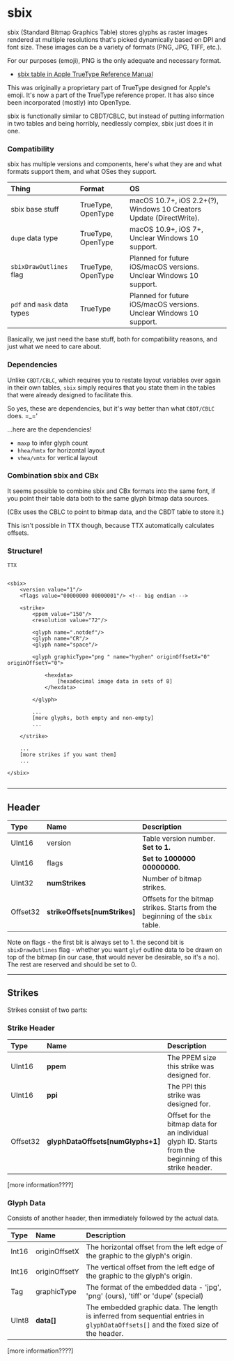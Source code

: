 # sbix

sbix (Standard Bitmap Graphics Table) stores glyphs as raster images rendered at multiple resolutions that's picked dynamically based on DPI and font size. These images can be a variety of formats (PNG, JPG, TIFF, etc.). 

For our purposes (emoji), PNG is the only adequate and necessary format.




- [sbix table in Apple TrueType Reference Manual](https://developer.apple.com/fonts/TrueType-Reference-Manual/RM06/Chap6sbix.html)


This was originally a proprietary part of TrueType designed for Apple's emoji. It's now a part of the TrueType reference proper. It has also since been incorporated (mostly) into OpenType.


sbix is functionally similar to CBDT/CBLC, but instead of putting information in two tables and being horribly, needlessly complex, sbix just does it in one.



### Compatibility

sbix has multiple versions and components, here's what they are and what formats support them, and what OSes they support.

| Thing | Format | OS | 
|:--|:--|:--|
| sbix base stuff | TrueType, OpenType | macOS 10.7+, iOS 2.2+(?), Windows 10 Creators Update (DirectWrite).  |
| `dupe` data type | TrueType, OpenType | macOS 10.9+, iOS 7+, Unclear Windows 10 support. 
| `sbixDrawOutlines` flag | TrueType, OpenType | Planned for future iOS/macOS versions. Unclear Windows 10 support. |
| `pdf` and `mask` data types | TrueType | Planned for future iOS/macOS versions. Unclear Windows 10 support.  |

Basically, we just need the base stuff, both for compatibility reasons, and just what we need to care about.

### Dependencies

Unlike `CBDT/CBLC`, which requires you to restate layout variables over again in their own tables, `sbix` simply requires that you state them in the tables that were already designed to facilitate this. 

So yes, these are dependencies, but it's way better than what `CBDT/CBLC` does. =_='

...here are the dependencies!

- `maxp` to infer glyph count
- `hhea/hmtx` for horizontal layout
- `vhea/vmtx` for vertical layout

### Combination sbix and CBx

It seems possible to combine sbix and CBx formats into the same font, if you point their table data both to the same glyph bitmap data sources.

(CBx uses the CBLC to point to bitmap data, and the CBDT table to store it.)

This isn't possible in TTX though, because TTX automatically calculates offsets.

### Structure!

```
TTX


<sbix>
	<version value="1"/>
	<flags value="00000000 00000001"/> <!-- big endian -->
	
	<strike>
		<ppem value="150"/>
		<resolution value="72"/>
		
		<glyph name=".notdef"/>
		<glyph name="CR"/>
		<glyph name="space"/>
		
		<glyph graphicType="png " name="hyphen" originOffsetX="0" originOffsetY="0">
		
			<hexdata>
				[hexadecimal image data in sets of 8]
			</hexdata>
			
		</glyph>
		  
		...
		[more glyphs, both empty and non-empty]
		...
		
	</strike>
	
	...
	[more strikes if you want them]
	...
	
</sbix>
	  
```

----

## Header


|Type |	Name |	Description |
|:--|:--|:--|
| UInt16 | version | Table version number. **Set to 1.** |
| UInt16 | flags | **Set to 1000000 00000000.** |
| UInt32 | **numStrikes** | Number of bitmap strikes. |
| Offset32 | **strikeOffsets[numStrikes]** | Offsets for the bitmap strikes. Starts from the beginning of the `sbix` table. |


Note on flags - the first bit is always set to 1. the second bit is `sbixDrawOutlines` flag - whether you want `glyf` outline data to be drawn on top of the bitmap (in our case, that would never be desirable, so it's a no). The rest are reserved and should be set to 0.

----

## Strikes

Strikes consist of two parts:

### Strike Header
|Type |	Name |	Description |
|:--|:--|:--|
| UInt16 | **ppem** | The PPEM size this strike was designed for. |
| UInt16 | **ppi** | The PPI this strike was designed for. |
| Offset32 | **glyphDataOffsets[numGlyphs+1]** | Offset for the bitmap data for an individual glyph ID. Starts from the beginning of this strike header. |

[more information????]

### Glyph Data

Consists of another header, then immediately followed by the actual data.

|Type |	Name |	Description |
|:--|:--|:--|
| Int16 | originOffsetX | The horizontal offset from the left edge of the graphic to the glyph's origin. |
| Int16 | originOffsetY | The vertical offset from the left edge of the graphic to the glyph's origin. |
| Tag | graphicType | The format of the embedded data - 'jpg', 'png' (ours), 'tiff' or 'dupe' (special) |
| UInt8 | **data[]** | The embedded graphic data. The length is inferred from sequential entries in `glyphDataOffsets[]` and the fixed size of the header. |

[more information????]